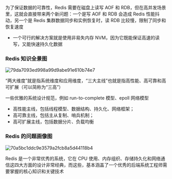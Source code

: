 为了保证数据的可靠性，Redis 需要在磁盘上读写 AOF 和 RDB，但在高并发场景里，这就会直接带来两个新问题：一个是写 AOF 和 RDB 会造成 Redis 性能抖动，另一个是 Redis 集群数据同步和实例恢复时，读 RDB 比较慢，限制了同步和恢复速度

- 一个可行的解决方案就是使用非易失内存 NVM，因为它既能保证高速的读写，又能快速持久化数据

### Redis 知识全景图

![79da7093ed998a99d9abe91e610b74e7](http://cdn.qingweico.cn/79da7093ed998a99d9abe91e610b74e7.webp)

“两大维度”就是指系统维度和应用维度，“三大主线”也就是指高性能、高可靠和高可扩展（可以简称为“三高”）	

一些优雅的系统设计规范，例如 run-to-complete 模型、epoll 网络模型

- 高性能主线，包括线程模型、数据结构、持久化、网络框架；
- 高可靠主线，包括主从复制、哨兵机制；
- 高可扩展主线，包括数据分片、负载均衡

### Redis 的问题画像图

![70a5bc1ddc9e3579a2fcb8a5d44118b4](http://cdn.qingweico.cn/70a5bc1ddc9e3579a2fcb8a5d44118b4.webp)

Redis 是一个非常优秀的系统，它在 CPU 使用、内存组织、存储持久化和网络通信这四大方面的设计非常经典，而这些，基本涵盖了一个优秀的后端系统工程师需要掌握的核心知识和关键技术